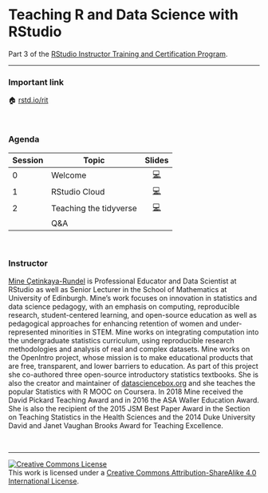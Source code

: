 
# Teaching R and Data Science with RStudio

Part 3 of the [RStudio Instructor Training and Certification
Program](https://education.rstudio.com/trainers).

-----

### Important link

🏠 [rstd.io/rit](https://rstd.io/rit)

<br>

### Agenda

| Session | Topic                  |                                                    Slides                                                    |
| ------- | ---------------------- | :----------------------------------------------------------------------------------------------------------: |
| 0       | Welcome                |         [💻](https://rstudio-education.github.io/instructor-training/slides/0-welcome/0-welcome.html)         |
| 1       | RStudio Cloud          |   [💻](https://rstudio-education.github.io/instructor-training/slides/1-rstudio-cloud/1-rstudio-cloud.html)   |
| 2       | Teaching the tidyverse | [💻](https://rstudio-education.github.io/instructor-training/slides/2-teach-tidyverse/2-teach-tidyverse.html) |
|         | Q\&A                   |                                                                                                              |

<br>

### Instructor

[Mine Çetinkaya-Rundel](http://mine-cr.com/) is Professional Educator
and Data Scientist at RStudio as well as Senior Lecturer in the School
of Mathematics at University of Edinburgh. Mine’s work focuses on
innovation in statistics and data science pedagogy, with an emphasis on
computing, reproducible research, student-centered learning, and
open-source education as well as pedagogical approaches for enhancing
retention of women and under-represented minorities in STEM. Mine works
on integrating computation into the undergraduate statistics curriculum,
using reproducible research methodologies and analysis of real and
complex datasets. Mine works on the OpenIntro project, whose mission is
to make educational products that are free, transparent, and lower
barriers to education. As part of this project she co-authored three
open-source introductory statistics textbooks. She is also the creator
and maintainer of [datasciencebox.org](https://datasciencebox.org/) and
she teaches the popular Statistics with R MOOC on Coursera. In 2018 Mine
received the David Pickard Teaching Award and in 2016 the ASA Waller
Education Award. She is also the recipient of the 2015 JSM Best Paper
Award in the Section on Teaching Statistics in the Health Sciences and
the 2014 Duke University David and Janet Vaughan Brooks Award for
Teaching Excellence.

<br>

-----

<a rel="license" href="http://creativecommons.org/licenses/by-sa/4.0/"><img alt="Creative Commons License" style="border-width:0" src="https://i.creativecommons.org/l/by-sa/4.0/88x31.png" /></a><br />This
work is licensed under a [Creative Commons Attribution-ShareAlike 4.0
International License](LICENSE.md).
